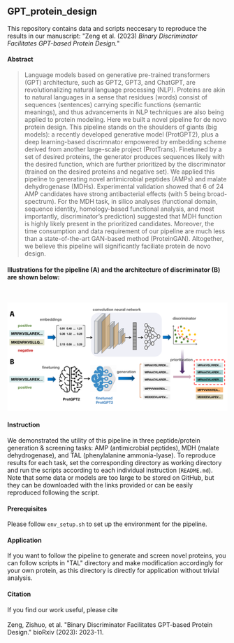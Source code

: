 
## GPT_protein_design

This repository contains data and scripts neccesary to reproduce the results in our manuscript: "Zeng et al. (2023) *Binary Discriminator Facilitates GPT-based Protein Design.*"  

#### Abstract  
>Language models based on generative pre-trained transformers (GPT) architecture, such as GPT2, GPT3, and ChatGPT, are revolutionalizing natural language processing (NLP). Proteins are akin to natural languages in a sense that residues (words) consist of sequences (sentences) carrying specific functions (semantic meanings), and thus advancements in NLP techniques are also being applied to protein modeling. Here we built a novel pipeline for de novo protein design. This pipeline stands on the shoulders of giants (big models): a recently developed generative model (ProtGPT2), plus a deep learning-based discrimnator empowered by embedding scheme derived from another large-scale project (ProtTrans). Finetuned by a set of desired proteins, the generator produces sequences likely with the desired function, which are further prioritized by the discriminator (trained on the desired proteins and negative set). We applied this pipeline to generating novel antimicrobial peptides (AMPs) and malate dehydrogenase (MDHs). Experimental validation showed that 6 of 24 AMP candidates have strong antibacterial effects (with 5 being broad-spectrum). For the MDH task, in silico analyses (functional domain, sequence identity, homology-based functional analysis, and most importantly, discriminator’s prediction) suggested that MDH function is highly likely present in the prioritized candidates. Moreover, the time consumption and data requirement of our pipeline are much less than a state-of-the-art GAN-based method (ProteinGAN). Altogether, we believe this pipeline will significantly faciliate protein de novo design. 

#### Illustrations for the pipeline (A) and the architecture of discriminator (B) are shown below:  
</br>
<p align="center">
<img width="800" alt="fig1" src="https://github.com/zishuozeng/GPT_protein_design/blob/main/fig1_new.png">
</p>

#### Instruction
We demonstrated the utility of this pipeline in three peptide/protein generation & screening tasks: AMP (antimicrobial peptides), MDH (malate dehydrogenase), and TAL (phenylalanine ammonia-lyase). To reproduce results for each task, set the corresponding directory as working directory and run the scripts according to each individual instruction (`README.md`). Note that some data or models are too large to be stored on GitHub, but they can be downloaded with the links provided or can be easily reproduced following the script.

#### Prerequisites
Please follow `env_setup.sh` to set up the environment for the pipeline.

#### Application
If you want to follow the pipeline to generate and screen novel proteins, you can follow scripts in "TAL" directory and make modification accordingly for your own protein, as this directory is directly for application without trivial analysis.

#### Citation
If you find our work useful, please cite  
</br>
Zeng, Zishuo, et al. "Binary Discriminator Facilitates GPT-based Protein Design." bioRxiv (2023): 2023-11.



